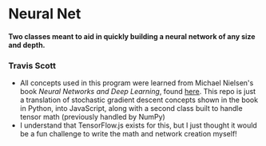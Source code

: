 # Neural Net

#### Two classes meant to aid in quickly building a neural network of any size and depth.

### Travis Scott

* All concepts used in this program were learned from Michael Nielsen's book *Neural Networks and Deep Learning*, found [here](http://neuralnetworksanddeeplearning.com/). This repo is just a translation of stochastic gradient descent concepts shown in the book in Python, into JavaScript, along with a second class built to handle tensor math (previously handled by NumPy)
* I understand that TensorFlow.js exists for this, but I just thought it would be a fun challenge to write the math and network creation myself! 